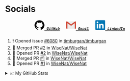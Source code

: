 <!--TODO: Email a visible URL, add tools/languages as SVGS in codeblocks--->

<!--About Me--->


<!--Tools/Languages--->


<!--Contacts--->
<h1> Socials </h1>
<h5 align="center">
	<code><a href="https://github.com/WiseNat" title="GitHub Profile"><img alt="GitHub" width=32 src="res/github.svg"> GitHub</a></code>
	&emsp;
	<code><a href="mailto:nathan88wise@gmail.com"><img alt="Gmail" width=32 src="res/gmail.svg"> Gmail</a></code>
	&emsp;
	<code><a href="https://www.linkedin.com/in/nathan-w-5592ba1b5/" title="LinkedIn Profile"><img alt="LinkedIn" width=32 src="res/linkedin.svg"> LinkedIn</a></code>
	&emsp;
</h5>

<!--START_SECTION:activity-->
1. ❗️ Opened issue [#6080](https://github.com/timburgan/timburgan/issues/6080) in [timburgan/timburgan](https://github.com/timburgan/timburgan)
2. 🎉 Merged PR [#2](https://github.com/WiseNat/WiseNat/pull/2) in [WiseNat/WiseNat](https://github.com/WiseNat/WiseNat)
3. 💪 Opened PR [#2](https://github.com/WiseNat/WiseNat/pull/2) in [WiseNat/WiseNat](https://github.com/WiseNat/WiseNat)
4. 🎉 Merged PR [#1](https://github.com/WiseNat/WiseNat/pull/1) in [WiseNat/WiseNat](https://github.com/WiseNat/WiseNat)
5. 💪 Opened PR [#1](https://github.com/WiseNat/WiseNat/pull/1) in [WiseNat/WiseNat](https://github.com/WiseNat/WiseNat)
<!--END_SECTION:activity-->


<!--GitHub Stats--->
<details>
	<summary>📈 My GitHub Stats</summary>
	<p align="center">
		<a href="https://github.com/anuraghazra/github-readme-stats">
			<img align="center" src="https://github-readme-stats.vercel.app/api?username=WiseNat&count_private=true&show_icons=true&title_color=009356&icon_color=75B79A" />
		</a>
	</p>
</details>

<!--**WiseNat/WiseNat** is a ✨ _special_ ✨ repository because its `README.md` (this file) appears on your GitHub profile.-->
